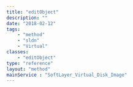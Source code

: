 ```yaml
---
title: "editObject"
description: ""
date: "2018-02-12"
tags:
    - "method"
    - "sldn"
    - "Virtual"
classes:
    - "editObject"
type: "reference"
layout: "method"
mainService : "SoftLayer_Virtual_Disk_Image"
---
```

